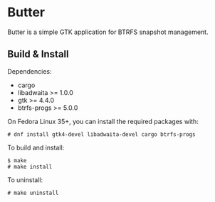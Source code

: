 # Butter

Butter is a simple GTK application for BTRFS snapshot management.

## Build & Install

Dependencies:

- cargo
- libadwaita >= 1.0.0
- gtk >= 4.4.0
- btrfs-progs >= 5.0.0

On Fedora Linux 35+, you can install the required packages with:
```
# dnf install gtk4-devel libadwaita-devel cargo btrfs-progs
```

To build and install:
```
$ make
# make install
```

To uninstall:
```
# make uninstall
```

